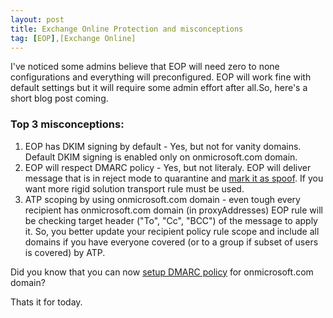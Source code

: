 ```yaml
---
layout: post
title: Exchange Online Protection and misconceptions
tag: [EOP],[Exchange Online]
---
```



I've noticed some admins believe that EOP will need zero to none configurations and everything will preconfigured. EOP will work fine with default settings but it will require some admin effort after all.So, here's a short blog post coming.

### Top 3 misconceptions:
1. EOP has DKIM signing by default - Yes, but not for vanity domains. Default DKIM signing is enabled only on onmicrosoft.com domain.
2. EOP will respect DMARC policy - Yes, but not literaly. EOP will deliver message that is in reject mode to quarantine and [mark it as spoof](https://learn.microsoft.com/en-us/microsoft-365/security/office-365-security/use-dmarc-to-validate-email?view=o365-worldwide#how-microsoft-365-handles-inbound-email-that-fails-dmarc). If you want more rigid solution transport rule must be used.
3. ATP  scoping by using onmicrosoft.com domain - even tough every recipient has onmicrosoft.com domain (in proxyAddresses) EOP rule will be checking target header ("To", "Cc", "BCC") of the message to apply it. So, you better update your recipient policy rule scope and include all domains if you have everyone covered (or to a group if subset of users is covered) by ATP.

Did you know that you can now [setup DMARC policy](https://learn.microsoft.com/en-us/microsoft-365/security/office-365-security/use-dmarc-to-validate-email?view=o365-worldwide#set-up-dmarc-for-outbound-mail-from-microsoft-365) for onmicrosoft.com domain?

Thats it for today.